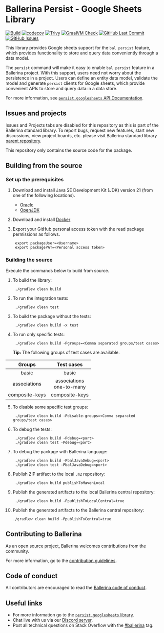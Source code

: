 Ballerina Persist - Google Sheets Library
===================

  [![Build](https://github.com/ballerina-platform/module-ballerinax-persist.googlesheets/actions/workflows/build-timestamped-master.yml/badge.svg)](https://github.com/ballerina-platform/module-ballerinax-persist.googlesheets/actions/workflows/build-timestamped-master.yml)
  [![codecov](https://codecov.io/gh/ballerina-platform/module-ballerinax-persist.googlesheets/branch/main/graph/badge.svg)](https://codecov.io/gh/ballerina-platform/module-ballerina-persist)
  [![Trivy](https://github.com/ballerina-platform/module-ballerinax-persist.googlesheets/actions/workflows/trivy-scan.yml/badge.svg)](https://github.com/ballerina-platform/module-ballerinax-persist.googlesheets/actions/workflows/trivy-scan.yml)
  [![GraalVM Check](https://github.com/ballerina-platform/module-ballerinax-persist.googlesheets/actions/workflows/build-with-bal-test-graalvm.yml/badge.svg)](https://github.com/ballerina-platform/module-ballerinax-persist.googlesheets/actions/workflows/build-with-bal-test-graalvm.yml)
  [![GitHub Last Commit](https://img.shields.io/github/last-commit/ballerina-platform/module-ballerinax-persist.googlesheets.svg)](https://github.com/ballerina-platform/module-ballerina-persist/commits/main)
  [![GitHub Issues](https://img.shields.io/github/issues/ballerina-platform/ballerina-standard-library/module/persist.googlesheets.svg?label=Open%20Issues)](https://github.com/ballerina-platform/ballerina-standard-library/labels/module%2Fpersist.googlesheets)

This library provides Google sheets support for the `bal persist` feature, which provides functionality to store and query data conveniently through a data model.

The `persist` command will make it easy to enable `bal persist` feature in a Ballerina project. With this support, users need not worry about the persistence in a project. Users can define an entity data model, validate the model and generate `persist` clients for Google sheets, which provide convenient APIs to store and query data in a data store.

For more information, see [`persist.googlesheets` API Documentation](https://lib.ballerina.io/ballerinax/persist.googlesheets/latest).

## Issues and projects 

Issues and Projects tabs are disabled for this repository as this is part of the Ballerina standard library. To report bugs, request new features, start new discussions, view project boards, etc. please visit Ballerina standard library [parent repository](https://github.com/ballerina-platform/ballerina-standard-library). 

This repository only contains the source code for the package.

## Building from the source

### Set up the prerequisites

1. Download and install Java SE Development Kit (JDK) version 21 (from one of the following locations).
   * [Oracle](https://www.oracle.com/java/technologies/downloads/)
   * [OpenJDK](https://adoptium.net/)

2. Download and install [Docker](https://www.docker.com/get-started)
   
3. Export your GitHub personal access token with the read package permissions as follows.
        
        export packageUser=<Username>
        export packagePAT=<Personal access token>

### Building the source

Execute the commands below to build from source.

1. To build the library:
        
        ./gradlew clean build

2. To run the integration tests:

        ./gradlew clean test

3. To build the package without the tests:

        ./gradlew clean build -x test

4. To run only specific tests:

        ./gradlew clean build -Pgroups=<Comma separated groups/test cases>

   **Tip:** The following groups of test cases are available.

|     Groups      |          Test cases           |
|:---------------:|:-----------------------------:|
|      basic      |             basic             |
|  associations   | associations <br> one-to-many |
| composite-keys  |        composite-keys         |

5. To disable some specific test groups:

        ./gradlew clean build -Pdisable-groups=<Comma separated groups/test cases>

6. To debug the tests:

        ./gradlew clean build -Pdebug=<port>
        ./gradlew clean test -Pdebug=<port>

7. To debug the package with Ballerina language:

        ./gradlew clean build -PbalJavaDebug=<port>
        ./gradlew clean test -PbalJavaDebug=<port>

8. Publish ZIP artifact to the local `.m2` repository:
   
        ./gradlew clean build publishToMavenLocal
   
9. Publish the generated artifacts to the local Ballerina central repository:
   
        ./gradlew clean build -PpublishToLocalCentral=true
   
10. Publish the generated artifacts to the Ballerina central repository:
   
        ./gradlew clean build -PpublishToCentral=true

## Contributing to Ballerina

As an open source project, Ballerina welcomes contributions from the community. 

For more information, go to the [contribution guidelines](https://github.com/ballerina-platform/ballerina-lang/blob/master/CONTRIBUTING.md).

## Code of conduct

All contributors are encouraged to read the [Ballerina code of conduct](https://ballerina.io/code-of-conduct).

## Useful links

* For more information go to the [`persist.googlesheets` library](https://lib.ballerina.io/ballerinax/persist.googlesheets/latest).
* Chat live with us via our [Discord server](https://discord.gg/ballerinalang).
* Post all technical questions on Stack Overflow with the [#ballerina](https://stackoverflow.com/questions/tagged/ballerina) tag.
